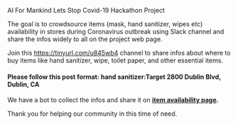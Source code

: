 
AI For Mankind Lets Stop Covid-19 Hackathon Project

The goal is to crowdsource items (mask, hand sanitizer, wipes etc) availability in stores during Coronavirus outbreak using Slack channel and share the infos widely to all on the project web page. 

Join this https://tinyurl.com/u845wb4 channel to share infos about where to buy items like hand sanitizer, wipe, toilet paper, and other essential items. 

#### Please follow this post format: hand sanitizer:Target 2800 Dublin Blvd, Dublin, CA

We have a bot to collect the infos and share it on **[item availability page](item_availability.md).**

Thank you for helping our community in this time of need.





